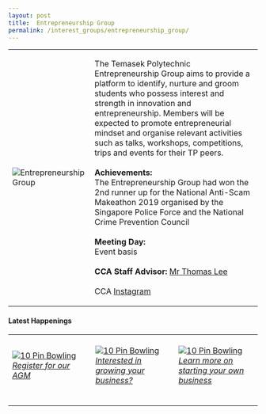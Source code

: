 ```yaml
---
layout: post
title:  Entrepreneurship Group
permalink: /interest_groups/entrepreneurship_group/
---
```


<div>
    <table>
        <tr>
            <td style="width:33%"><image src="{{site.baseurl}}/images/CCA_entrepreneurship_group.jpg" style="display:block;margin-left:auto;margin-right:auto;" alt="Entrepreneurship Group"></image></td>
            <td>
                <p>
                    The Temasek Polytechnic Entrepreneurship Group aims to provide a platform to identify, nurture and groom students who possess interest and strength in innovation and entrepreneurship. Members will be expected to promote entrepreneurial mindset and organise relevant activities such as talks, workshops, competitions, trips and events for their TP peers.<br>
                    <br>
                    <b>Achievements:</b><br>
                    The Entrepreneurship Group had won the 2nd runner up for the National Anti-Scam Makeathon 2019 organised by the Singapore Police Force and the National Crime Prevention Council<br>
                    <br>
                    <b>Meeting Day:</b><br>
                    Event basis<br>
                    <br>
                    <b>CCA Staff Advisor:</b> <a href="mailto:leecm@tp.edu.sg">Mr Thomas Lee</a><br>
                    <br>
                    CCA <a href="https://www.instagram.com/tpec_enspire">Instagram</a>
                </p>
            </td>
        </tr>
    </table>
</div>

#### Latest Happenings

<div>
    <table>
        <tr>
            <td style="width:33%"><br>
                <a href="https://www.instagram.com/p/CErBf3Sn4jh/">
                    <image src="{{site.baseurl}}/images/CCA-tpec_IG.jpg" style="display:block;margin-left:auto;margin-right:auto;" alt="10 Pin Bowling">
                    <h6 style="margin-top:0%">Register for our AGM</h6>
                    </image>
                </a>
            </td>
            <td style="width:33%"><br>
                <a href="https://www.instagram.com/p/CFJOeD-n6yv/">
                    <image src="{{site.baseurl}}/images/CCA-tpec_IG2.jpg" style="display:block;margin-left:auto;margin-right:auto;" alt="10 Pin Bowling">
                    <h6 style="margin-top:0%">Interested in growing your business?</h6>
                    </image>
                </a>
            </td>
            <td style="width:33%"><br>
                <a href="https://www.instagram.com/p/CFbhOE4HpLy/">
                    <image src="{{site.baseurl}}/images/CCA-tpec_IG3.jpg" style="display:block;margin-left:auto;margin-right:auto;" alt="10 Pin Bowling">
                    <h6 style="margin-top:0%">Learn more on starting your own business</h6>    
                    </image>
                </a>
            </td>
        </tr>
    </table>
</div>